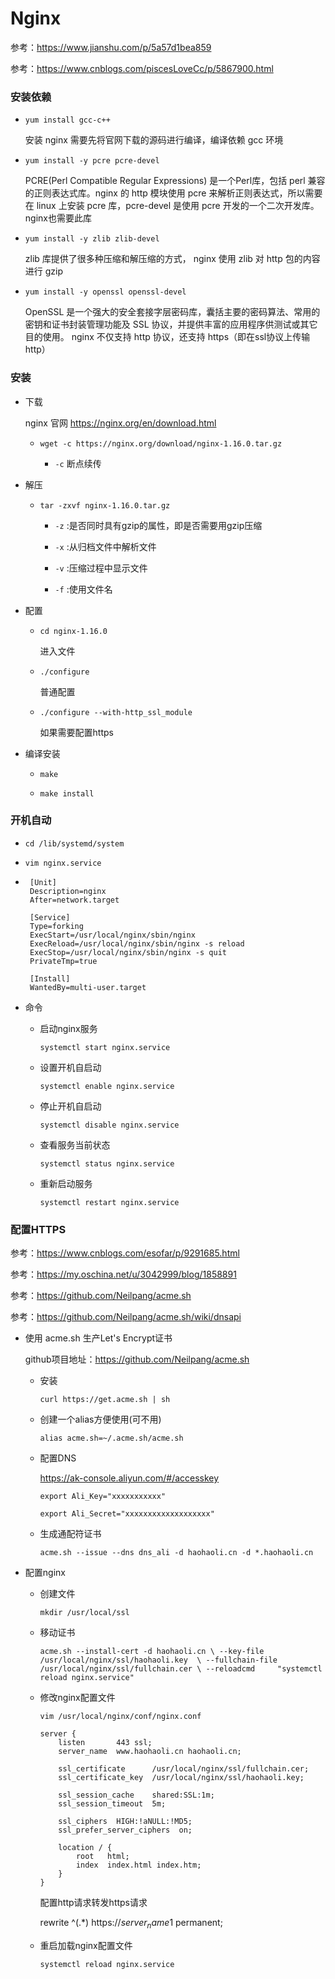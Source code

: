 # Nginx
    
   参考：https://www.jianshu.com/p/5a57d1bea859
   
   参考：https://www.cnblogs.com/piscesLoveCc/p/5867900.html

### 安装依赖
    
+ `yum install gcc-c++`

    安装 nginx 需要先将官网下载的源码进行编译，编译依赖 gcc 环境
    
+ `yum install -y pcre pcre-devel` 
    
    PCRE(Perl Compatible Regular Expressions) 是一个Perl库，包括 perl 兼容的正则表达式库。nginx 的 http 模块使用 pcre 来解析正则表达式，所以需要在 linux 上安装 pcre 库，pcre-devel 是使用 pcre 开发的一个二次开发库。nginx也需要此库        

+ `yum install -y zlib zlib-devel`
    
    zlib 库提供了很多种压缩和解压缩的方式， nginx 使用 zlib 对 http 包的内容进行 gzip
    
+ `yum install -y openssl openssl-devel`

    OpenSSL 是一个强大的安全套接字层密码库，囊括主要的密码算法、常用的密钥和证书封装管理功能及 SSL 协议，并提供丰富的应用程序供测试或其它目的使用。
    nginx 不仅支持 http 协议，还支持 https（即在ssl协议上传输http）
  
### 安装
    
+ 下载  
    
    nginx 官网 https://nginx.org/en/download.html
    
    - `wget -c https://nginx.org/download/nginx-1.16.0.tar.gz` 
    
         -  `-c` 断点续传
    
+ 解压
    
    - `tar -zxvf nginx-1.16.0.tar.gz`
        
        - `-z` :是否同时具有gzip的属性，即是否需要用gzip压缩
        
        - `-x` :从归档文件中解析文件
        
        - `-v` :压缩过程中显示文件
        
        - `-f` :使用文件名
+ 配置
    
    - `cd nginx-1.16.0`
        
        进入文件
        
    - `./configure`
        
        普通配置
    
    - `./configure --with-http_ssl_module`
        
        如果需要配置https

+ 编译安装        

    - `make`
    
    - `make install`

### 开机自动
    
+ `cd /lib/systemd/system`

+ `vim nginx.service`

+ ```shell
   [Unit]
   Description=nginx
   After=network.target
   
   [Service]
   Type=forking
   ExecStart=/usr/local/nginx/sbin/nginx
   ExecReload=/usr/local/nginx/sbin/nginx -s reload
   ExecStop=/usr/local/nginx/sbin/nginx -s quit
   PrivateTmp=true
   
   [Install]
   WantedBy=multi-user.target
   ```
   
+ 命令

    - 启动nginx服务
    
        `systemctl start nginx.service`
        
    - 设置开机自启动
    
        `systemctl enable nginx.service`
    
    - 停止开机自启动
        
        `systemctl disable nginx.service`
    
    - 查看服务当前状态 
        
        `systemctl status nginx.service`
    
    - 重新启动服务 
        
        `systemctl restart nginx.service`

### 配置HTTPS

   参考：https://www.cnblogs.com/esofar/p/9291685.html
   
   参考：https://my.oschina.net/u/3042999/blog/1858891
   
   参考：https://github.com/Neilpang/acme.sh
   
   参考：https://github.com/Neilpang/acme.sh/wiki/dnsapi
   
+ 使用 acme.sh 生产Let's Encrypt证书
    
   github项目地址：https://github.com/Neilpang/acme.sh
   
   - 安装
   
        `curl https://get.acme.sh | sh`
        
   - 创建一个alias方便使用(可不用)
   
        `alias acme.sh=~/.acme.sh/acme.sh` 
   
   - 配置DNS
        
        https://ak-console.aliyun.com/#/accesskey 
        
        `export Ali_Key="xxxxxxxxxxx"`
        
        `export Ali_Secret="xxxxxxxxxxxxxxxxxxx"`     

   - 生成通配符证书
   
        `acme.sh --issue --dns dns_ali -d haohaoli.cn -d *.haohaoli.cn`
  
+ 配置nginx
   
   - 创建文件
   
        `mkdir /usr/local/ssl`
   
   - 移动证书
   
        `acme.sh --install-cert -d haohaoli.cn \
        --key-file       /usr/local/nginx/ssl/haohaoli.key  \
        --fullchain-file /usr/local/nginx/ssl/fullchain.cer \
        --reloadcmd     "systemctl reload nginx.service"`
   
   - 修改nginx配置文件
        
        `vim /usr/local/nginx/conf/nginx.conf`
        
        ```
        server {
            listen       443 ssl;
            server_name  www.haohaoli.cn haohaoli.cn;
        
            ssl_certificate      /usr/local/nginx/ssl/fullchain.cer;
            ssl_certificate_key  /usr/local/nginx/ssl/haohaoli.key;
        
            ssl_session_cache    shared:SSL:1m;
            ssl_session_timeout  5m;
        
            ssl_ciphers  HIGH:!aNULL:!MD5;
            ssl_prefer_server_ciphers  on;
        
            location / {
                root   html;
                index  index.html index.htm;
            }
        }
        ```
        
        配置http请求转发https请求
        
        rewrite ^(.*) https://$server_name$1 permanent;
   
   - 重启加载nginx配置文件
    
        `systemctl reload nginx.service`